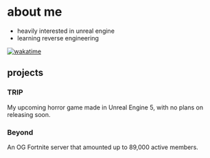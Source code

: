# about me

- heavily interested in unreal engine
- learning reverse engineering 

[![wakatime](https://wakatime.com/badge/user/018ec7af-8c9f-4225-b637-124670808256.svg)](https://wakatime.com/@018ec7af-8c9f-4225-b637-124670808256)

## projects

### TRIP
My upcoming horror game made in Unreal Engine 5, with no plans on releasing soon.  

### Beyond
An OG Fortnite server that amounted up to 89,000 active members.
